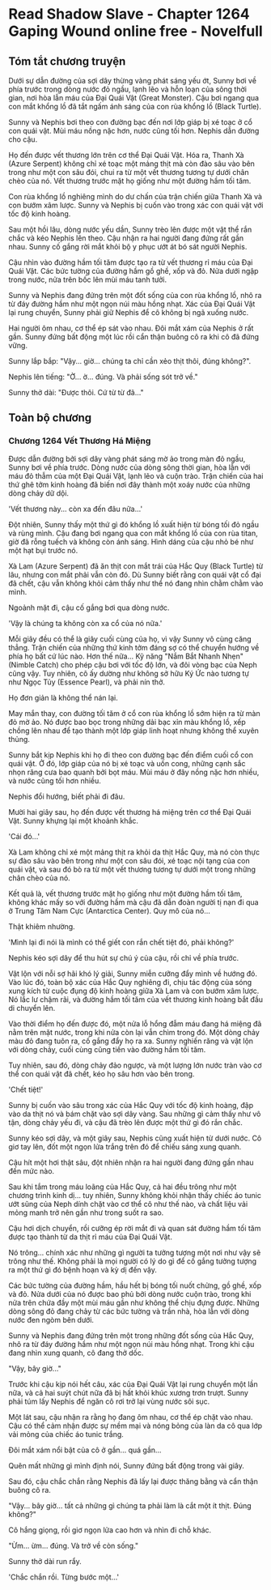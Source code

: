 # Read Shadow Slave - Chapter 1264 Gaping Wound online free - Novelfull

## Tóm tắt chương truyện

Dưới sự dẫn đường của sợi dây thừng vàng phát sáng yếu ớt, Sunny bơi về phía trước trong dòng nước đỏ ngầu, lạnh lẽo và hỗn loạn của sông thời gian, nơi hòa lẫn máu của Đại Quái Vật (Great Monster). Cậu bơi ngang qua con mắt khổng lồ đã tắt ngấm ánh sáng của con rùa khổng lồ (Black Turtle).

Sunny và Nephis bơi theo con đường bạc đến nơi lớp giáp bị xé toạc ở cổ con quái vật. Mùi máu nồng nặc hơn, nước cũng tối hơn. Nephis dẫn đường cho cậu.

Họ đến được vết thương lớn trên cơ thể Đại Quái Vật. Hóa ra, Thanh Xà (Azure Serpent) không chỉ xé toạc một mảng thịt mà còn đào sâu vào bên trong như một con sâu đói, chui ra từ một vết thương tương tự dưới chân chèo của nó. Vết thương trước mặt họ giống như một đường hầm tối tăm.

Con rùa khổng lồ nghiêng mình do dư chấn của trận chiến giữa Thanh Xà và con bướm xâm lược. Sunny và Nephis bị cuốn vào trong xác con quái vật với tốc độ kinh hoàng.

Sau một hồi lâu, dòng nước yếu dần, Sunny trèo lên được một vật thể rắn chắc và kéo Nephis lên theo. Cậu nhận ra hai người đang đứng rất gần nhau. Sunny cố gắng rời mắt khỏi bộ y phục ướt át bó sát người Nephis.

Cậu nhìn vào đường hầm tối tăm được tạo ra từ vết thương rỉ máu của Đại Quái Vật. Các bức tường của đường hầm gồ ghề, xốp và đỏ. Nửa dưới ngập trong nước, nửa trên bốc lên mùi máu tanh tưởi.

Sunny và Nephis đang đứng trên một đốt sống của con rùa khổng lồ, nhô ra từ đáy đường hầm như một ngọn núi màu hồng nhạt. Xác của Đại Quái Vật lại rung chuyển, Sunny phải giữ Nephis để cô không bị ngã xuống nước.

Hai người ôm nhau, cơ thể ép sát vào nhau. Đôi mắt xám của Nephis ở rất gần. Sunny đứng bất động một lúc rồi cẩn thận buông cô ra khi cô đã đứng vững.

Sunny lắp bắp: "Vậy... giờ... chúng ta chỉ cần xẻo thịt thôi, đúng không?".

Nephis lên tiếng: "Ờ... ờ... đúng. Và phải sống sót trở về."

Sunny thở dài: "Được thôi. Cứ từ từ đã..."

## Toàn bộ chương

### Chương 1264 Vết Thương Há Miệng

Được dẫn đường bởi sợi dây vàng phát sáng mờ ảo trong màn đỏ ngầu, Sunny bơi về phía trước. Dòng nước của dòng sông thời gian, hòa lẫn với máu đỏ thẫm của một Đại Quái Vật, lạnh lẽo và cuộn trào. Trận chiến của hai thứ ghê tởm kinh hoàng đã biến nơi đây thành một xoáy nước của những dòng chảy dữ dội.

'Vết thương này... còn xa đến đâu nữa...'

Đột nhiên, Sunny thấy một thứ gì đó khổng lồ xuất hiện từ bóng tối đỏ ngầu và rùng mình. Cậu đang bơi ngang qua con mắt khổng lồ của con rùa titan, giờ đã rỗng tuếch và không còn ánh sáng. Hình dáng của cậu nhỏ bé như một hạt bụi trước nó.

Xà Lam (Azure Serpent) đã ăn thịt con mắt trái của Hắc Quy (Black Turtle) từ lâu, nhưng con mắt phải vẫn còn đó. Dù Sunny biết rằng con quái vật cổ đại đã chết, cậu vẫn không khỏi cảm thấy như thể nó đang nhìn chằm chằm vào mình.

Ngoảnh mặt đi, cậu cố gắng bơi qua dòng nước.

'Vậy là chúng ta không còn xa cổ của nó nữa.'

Mỗi giây đều có thể là giây cuối cùng của họ, vì vậy Sunny vô cùng căng thẳng. Trận chiến của những thứ kinh tởm đáng sợ có thể chuyển hướng về phía họ bất cứ lúc nào. Hơn thế nữa... Kỹ năng "Nắm Bắt Nhanh Nhẹn" (Nimble Catch) cho phép cậu bơi với tốc độ lớn, và đôi vòng bạc của Neph cũng vậy. Tuy nhiên, cô ấy dường như không sở hữu Ký Ức nào tương tự như Ngọc Tủy (Essence Pearl), và phải nín thở.

Họ đơn giản là không thể nán lại.

May mắn thay, con đường tối tăm ở cổ con rùa khổng lồ sớm hiện ra từ màn đỏ mờ ảo. Nó được bao bọc trong những dải bạc xỉn màu khổng lồ, xếp chồng lên nhau để tạo thành một lớp giáp linh hoạt nhưng không thể xuyên thủng.

Sunny bắt kịp Nephis khi họ đi theo con đường bạc đến điểm cuối cổ con quái vật. Ở đó, lớp giáp của nó bị xé toạc và uốn cong, những cạnh sắc nhọn răng cưa bao quanh bởi bọt máu. Mùi máu ở đây nồng nặc hơn nhiều, và nước cũng tối hơn nhiều.

Nephis đổi hướng, biết phải đi đâu.

Mười hai giây sau, họ đến được vết thương há miệng trên cơ thể Đại Quái Vật. Sunny khựng lại một khoảnh khắc.

'Cái đó...'

Xà Lam không chỉ xé một mảng thịt ra khỏi da thịt Hắc Quy, mà nó còn thực sự đào sâu vào bên trong như một con sâu đói, xé toạc nội tạng của con quái vật, và sau đó bò ra từ một vết thương tương tự dưới một trong những chân chèo của nó.

Kết quả là, vết thương trước mặt họ giống như một đường hầm tối tăm, không khác mấy so với đường hầm mà cậu đã dẫn đoàn người tị nạn đi qua ở Trung Tâm Nam Cực (Antarctica Center). Quy mô của nó...

Thật khiêm nhường.

'Mình lại đi nói là mình có thể giết con rắn chết tiệt đó, phải không?'

Nephis kéo sợi dây để thu hút sự chú ý của cậu, rồi chỉ về phía trước.

Vật lộn với nỗi sợ hãi khó lý giải, Sunny miễn cưỡng đẩy mình về hướng đó. Vào lúc đó, toàn bộ xác của Hắc Quy nghiêng đi, chịu tác động của sóng xung kích từ cuộc đụng độ kinh hoàng giữa Xà Lam và con bướm xâm lược. Nó lắc lư chậm rãi, và đường hầm tối tăm của vết thương kinh hoàng bắt đầu di chuyển lên.

Vào thời điểm họ đến được đó, một nửa lỗ hổng đẫm máu đang há miệng đã nằm trên mặt nước, trong khi nửa còn lại vẫn chìm trong đó. Một dòng chảy màu đỏ đang tuôn ra, cố gắng đẩy họ ra xa. Sunny nghiến răng và vật lộn với dòng chảy, cuối cùng cũng tiến vào đường hầm tối tăm.

Tuy nhiên, sau đó, dòng chảy đảo ngược, và một lượng lớn nước tràn vào cơ thể con quái vật đã chết, kéo họ sâu hơn vào bên trong.

'Chết tiệt!'

Sunny bị cuốn vào sâu trong xác của Hắc Quy với tốc độ kinh hoàng, đập vào da thịt nó và bám chặt vào sợi dây vàng. Sau những gì cảm thấy như vô tận, dòng chảy yếu đi, và cậu đã trèo lên được một thứ gì đó rắn chắc.

Sunny kéo sợi dây, và một giây sau, Nephis cũng xuất hiện từ dưới nước. Cô giơ tay lên, đốt một ngọn lửa trắng trên đó để chiếu sáng xung quanh.

Cậu hít một hơi thật sâu, đột nhiên nhận ra hai người đang đứng gần nhau đến mức nào.

Sau khi tắm trong máu loãng của Hắc Quy, cả hai đều trông như một chương trình kinh dị... tuy nhiên, Sunny không khỏi nhận thấy chiếc áo tunic ướt sũng của Neph dính chặt vào cơ thể cô như thế nào, và chất liệu vải mỏng manh trở nên gần như trong suốt ra sao.

Cậu hơi dịch chuyển, rồi cưỡng ép rời mắt đi và quan sát đường hầm tối tăm được tạo thành từ da thịt rỉ máu của Đại Quái Vật.

Nó trông... chính xác như những gì người ta tưởng tượng một nơi như vậy sẽ trông như thế. Không phải là mọi người có lý do gì để cố gắng tưởng tượng ra một thứ gì đó bệnh hoạn và kỳ dị đến vậy.

Các bức tường của đường hầm, hầu hết bị bóng tối nuốt chửng, gồ ghề, xốp và đỏ. Nửa dưới của nó được bao phủ bởi dòng nước cuộn trào, trong khi nửa trên chứa đầy một mùi máu gần như không thể chịu đựng được. Những dòng sông đỏ đang chảy từ các bức tường và trần nhà, hòa lẫn với dòng nước đen ngòm bên dưới.

Sunny và Nephis đang đứng trên một trong những đốt sống của Hắc Quy, nhô ra từ đáy đường hầm như một ngọn núi màu hồng nhạt. Trong khi cậu đang nhìn xung quanh, cô đang thở dốc.

"Vậy, bây giờ..."

Trước khi cậu kịp nói hết câu, xác của Đại Quái Vật lại rung chuyển một lần nữa, và cả hai suýt chút nữa đã bị hất khỏi khúc xương trơn trượt. Sunny phải túm lấy Nephis để ngăn cô rơi trở lại vùng nước sôi sục.

Một lát sau, cậu nhận ra rằng họ đang ôm nhau, cơ thể ép chặt vào nhau. Cậu có thể cảm nhận được sự mềm mại và nóng bỏng của làn da cô qua lớp vải mỏng của chiếc áo tunic trắng.

Đôi mắt xám nổi bật của cô ở gần... quá gần...

Quên mất những gì mình định nói, Sunny đứng bất động trong vài giây.

Sau đó, cậu chắc chắn rằng Nephis đã lấy lại được thăng bằng và cẩn thận buông cô ra.

"Vậy... bây giờ... tất cả những gì chúng ta phải làm là cắt một ít thịt. Đúng không?"

Cô hắng giọng, rồi giơ ngọn lửa cao hơn và nhìn đi chỗ khác.

"Ừm... ừm... đúng. Và trở về còn sống."

Sunny thở dài run rẩy.

'Chắc chắn rồi. Từng bước một...'